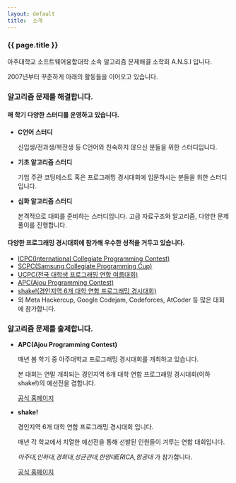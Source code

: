 ```yaml
---
layout: default
title:  소개
---
```


### {{ page.title }}

아주대학교 소프트웨어융합대학 소속 알고리즘 문제해결 소학회 A.N.S.I 입니다.

2007년부터 꾸준하게 아래의 활동들을 이어오고 있습니다.

### 알고리즘 문제를 해결합니다.

#### 매 학기 다양한 스터디를 운영하고 있습니다.

- **C언어 스터디**
    
    신입생/전과생/복전생 등 C언어와 친숙하지 않으신 분들을 위한 스터디입니다.
- **기초 알고리즘 스터디**

    기업 주관 코딩테스트 혹은 프로그래밍 경시대회에 입문하시는 분들을 위한 스터디입니다.
- **심화 알고리즘 스터디**

    본격적으로 대회를 준비하는 스터디입니다. 고급 자료구조와 알고리즘, 다양한 문제 풀이를 진행합니다.

#### 다양한 프로그래밍 경시대회에 참가해 우수한 성적을 거두고 있습니다.

- [ICPC(International Collegiate Programming Contest)](https://icpc.global/)
- [SCPC(Samsung Collegiate Programming Cup)](https://research.samsung.com/scpc)
- [UCPC(전국 대학생 프로그래밍 연합 여름대회)](https://ucpc.me/)
- [APC(Ajou Programming Contest)](https://shake.codes/apc)
- [shake!(경인지역 6개 대학 연합 프로그래밍 경시대회)](https://shake.codes/)
- 외 Meta Hackercup, Google Codejam, Codeforces, AtCoder 등 많은 대회에 참가합니다.


### 알고리즘 문제를 출제합니다.
- **APC(Ajou Programming Contest)**

    매년 봄 학기 중 아주대학교 프로그래밍 경시대회를 개최하고 있습니다.

    본 대회는 연말 개최되는 경인지역 6개 대학 연합 프로그래밍 경시대회(이하 shake!)의 예선전을 겸합니다.

    [공식 홈페이지](https://shake.codes/apc)

- **shake!**

    경인지역 6개 대학 연합 프로그래밍 경시대회 입니다.

    매년 각 학교에서 치열한 예선전을 통해 선발된 인원들이 겨루는 연합 대회입니다.
    
    *아주대,인하대,경희대,성균관대,한양대ERICA,항공대* 가 참가합니다.

    [공식 홈페이지](https://shake.codes/)